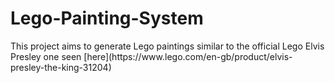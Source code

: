 # Lego-Painting-System

<p> This project aims to generate Lego paintings similar to the official Lego Elvis Presley one seen 
[here](https://www.lego.com/en-gb/product/elvis-presley-the-king-31204) </p>